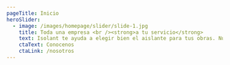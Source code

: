 ```yaml
---
pageTitle: Inicio
heroSlider:
  - image: /images/homepage/slider/slide-1.jpg
    title: Toda una empresa <br /><strong>a tu servicio</strong>
    text: Isolant te ayuda a elegir bien el aislante para tus obras. Nuestro departamento técnico está listo para responder a todas tus consultas.
    ctaText: Conocenos
    ctaLink: /nosotros
---
```


